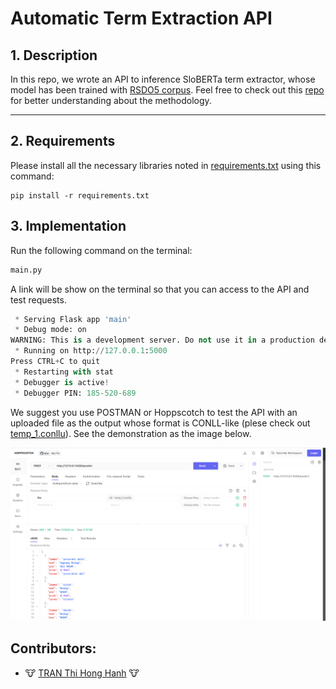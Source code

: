 # Automatic Term Extraction API 

## 1. Description
In this repo, we wrote an API to inference SloBERTa term extractor, whose model has been trained with [RSDO5 corpus](https://www.clarin.si/repository/xmlui/handle/11356/1400). Feel free to check out this [repo](https://github.com/honghanhh/ate-2022) for better understanding about the methodology.

---

## 2. Requirements

Please install all the necessary libraries noted in [requirements.txt](./requirements.txt) using this command:

```
pip install -r requirements.txt
```

## 3. Implementation

Run the following command on the terminal:

```python
main.py
```

A link will be show on the terminal so that you can access to the API and test requests.
```python
 * Serving Flask app 'main'
 * Debug mode: on
WARNING: This is a development server. Do not use it in a production deployment. Use a production WSGI server instead.
 * Running on http://127.0.0.1:5000
Press CTRL+C to quit
 * Restarting with stat
 * Debugger is active!
 * Debugger PIN: 185-520-689
```

We suggest you use POSTMAN or Hoppscotch to test the API with an uploaded file as the output whose format is CONLL-like (plese check out [temp_1.conllu](temp_1.conllu)). See the demonstration as the image below.

![demo](./imgs/demo.png)

## Contributors:
- 🐮 [TRAN Thi Hong Hanh](https://github.com/honghanhh) 🐮
